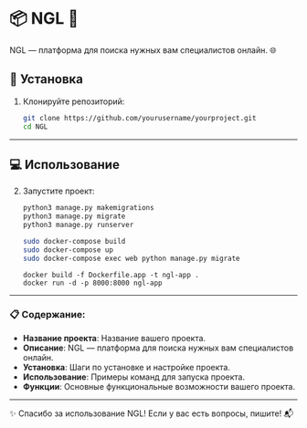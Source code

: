 # 📦 **NGL** 🚀 

NGL — платформа для поиска нужных вам специалистов онлайн. 🌐

## 🔧 Установка

1. Клонируйте репозиторий:
    ```bash
    git clone https://github.com/yourusername/yourproject.git
    cd NGL
    ```
---

## 💻 Использование

2. Запустите проект:
    ```bash
    python3 manage.py makemigrations
    python3 manage.py migrate
    python3 manage.py runserver
    ```
    ```bash 
    sudo docker-compose build
    sudo docker-compose up
    sudo docker-compose exec web python manage.py migrate
    ```
    ```
    docker build -f Dockerfile.app -t ngl-app .
    docker run -d -p 8000:8000 ngl-app 
    ```
---

### 📋 Содержание:
- **Название проекта**: Название вашего проекта.
- **Описание**: NGL — платформа для поиска нужных вам специалистов онлайн.
- **Установка**: Шаги по установке и настройке проекта.
- **Использование**: Примеры команд для запуска проекта.
- **Функции**: Основные функциональные возможности вашего проекта.

---

✨ Спасибо за использование NGL! Если у вас есть вопросы, пишите! 📬

